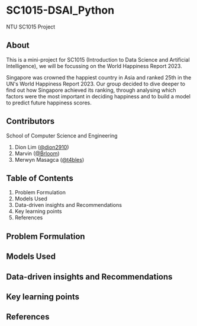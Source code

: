 # SC1015-DSAI_Python
NTU SC1015 Project

## About
This is a mini-project for SC1015 (Introduction to Data Science and Artificial Intelligence), we will be focussing on the World Happiness Report 2023.

Singapore was crowned the happiest country in Asia and ranked 25th in the UN's World Happiness Report 2023. Our group decided to dive deeper to find out how Singapore achieved its ranking, through analysing which factors were the most important in deciding happiness and to build a model to predict future happiness scores.

## Contributors

School of Computer Science and Engineering

1. Dion Lim ([@dion2910](https://github.com/dion2910))
2. Marvin ([@Brloom](https://github.com/Brloom))
3. Merwyn Masagca ([@t4bles](https://github.com/t4bles))

## Table of Contents
1. Problem Formulation
2. Models Used
3. Data-driven insights and Recommendations
4. Key learning points
5. References

## Problem Formulation

## Models Used

## Data-driven insights and Recommendations

## Key learning points

## References
